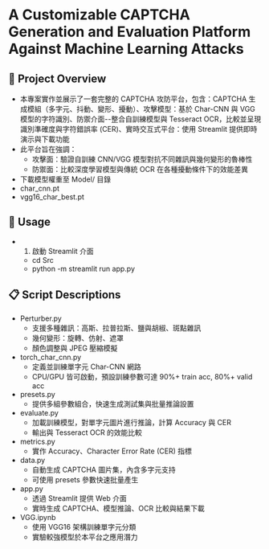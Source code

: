 # A Customizable CAPTCHA Generation and Evaluation Platform Against Machine Learning Attacks

## 📖 Project Overview
- 本專案實作並展示了一套完整的 CAPTCHA 攻防平台，包含：CAPTCHA 生成模組（多字元、抖動、變形、擾動）、攻擊模型：基於 Char-CNN 與 VGG 模型的字符識別、防禦介面--整合自訓練模型與 Tesseract OCR，比較並呈現識別準確度與字符錯誤率 (CER)、實時交互式平台：使用 Streamlit 提供即時演示與下載功能
- 此平台旨在強調：
  - 攻擊面：驗證自訓練 CNN/VGG 模型對抗不同雜訊與幾何變形的魯棒性
  - 防禦面：比較深度學習模型與傳統 OCR 在各種擾動條件下的效能差異
-  下載模型權重至 Model/ 目錄
  - char_cnn.pt
  - vgg16_char_best.pt

## 🚀 Usage
- 1. 啟動 Streamlit 介面
  - cd Src
  - python -m streamlit run app.py

## 📋 Script Descriptions
- Perturber.py
  - 支援多種雜訊：高斯、拉普拉斯、鹽與胡椒、斑點雜訊
  - 幾何變形：旋轉、仿射、遮罩
  - 顏色調整與 JPEG 壓縮模擬
- torch_char_cnn.py
  - 定義並訓練單字元 Char-CNN 網路
  - CPU/GPU 皆可啟動，預設訓練參數可達 90%+ train acc, 80%+ valid acc
- presets.py
  - 提供多組參數組合，快速生成測試集與批量推論設置
- evaluate.py
  - 加載訓練模型，對單字元圖片進行推論，計算 Accuracy 與 CER
  - 輸出與 Tesseract OCR 的效能比較
- metrics.py
  - 實作 Accuracy、Character Error Rate (CER) 指標
- data.py
  - 自動生成 CAPTCHA 圖片集，內含多字元支持
  - 可使用 presets 參數快速批量產生
- app.py
  - 透過 Streamlit 提供 Web 介面
  - 實時生成 CAPTCHA、模型推論、OCR 比較與結果下載
- VGG.ipynb
  - 使用 VGG16 架構訓練單字元分類
  - 實驗較強模型於本平台之應用潛力

